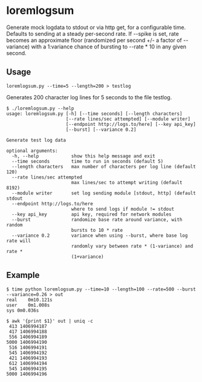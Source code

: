 loremlogsum
===========
Generate mock logdata to stdout or via http get, for a configurable time.
Defaults to sending at a steady per-second rate. If --spike is set, rate
becomes an approximate floor (randomized per second +/- a factor of --variance)
with a 1:variance chance of bursting to --rate * 10 in any given second.

## Usage
```
loremlogsum.py --time=5 --length=200 > testlog
```
Generates 200 character log lines for 5 seconds to the file testlog.

```
$ ./loremlogsum.py --help
usage: loremlogsum.py [-h] [--time seconds] [--length characters]
                      [--rate lines/sec attempted] [--module writer]
                      [--endpoint http://logs.to/here] [--key api_key]
                      [--burst] [--variance 0.2]

Generate test log data

optional arguments:
  -h, --help            show this help message and exit
  --time seconds        time to run in seconds (default 5)
  --length characters   max number of characters per log line (default 120)
  --rate lines/sec attempted
                        max lines/sec to attempt writing (default 8192)
  --module writer       set log sending module [stdout, http] (default stdout
  --endpoint http://logs.to/here
                        where to send logs if module != stdout
  --key api_key         api key, required for network modules
  --burst               randomize base rate around variance, with random
                        bursts to 10 * rate
  --variance 0.2        variance when using --burst, where base log rate will
                        randomly vary between rate * (1-variance) and rate *
                        (1+variance)
```

## Example
```
$ time python loremlogsum.py --time=10 --length=100 --rate=500 --burst --variance=0.26 > out
real    0m10.121s
user    0m1.008s
sys 0m0.036s

$ awk '{print $1}' out | uniq -c
 413 1406994187
 417 1406994188
 556 1406994189
5000 1406994190
 516 1406994191
 545 1406994192
 421 1406994193
 612 1406994194
 545 1406994195
5000 1406994196
```
